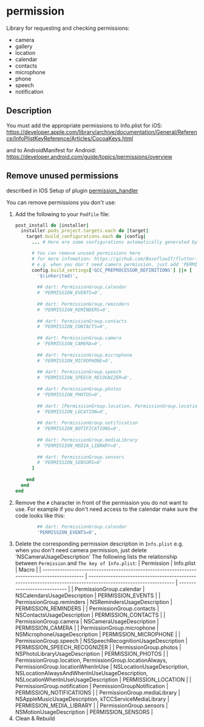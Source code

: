 # permission

Library for requesting and checking permissions:
* camera
* gallery
* location
* calendar
* contacts
* microphone
* phone
* speech
* notification

## Description


You must add the appropriate permissions to Info.plist for iOS:
https://developer.apple.com/library/archive/documentation/General/Reference/InfoPlistKeyReference/Articles/CocoaKeys.html

and to AndroidManifest for Android:
https://developer.android.com/guide/topics/permissions/overview

## Remove unused permissions

described in IOS Setup of plugin [permission_handler](https://pub.dev/packages/permission_handler) 

You can remove permissions you don't use:

1. Add the following to your `Podfile` file:
   ```ruby
   post_install do |installer|
     installer.pods_project.targets.each do |target|
       target.build_configurations.each do |config|
         ... # Here are some configurations automatically generated by flutter
   
         # You can remove unused permissions here
         # for more infomation: https://github.com/BaseflowIT/flutter-permission-handler/blob/develop/permission_handler/ios/Classes/PermissionHandlerEnums.h
         # e.g. when you don't need camera permission, just add 'PERMISSION_CAMERA=0'
         config.build_settings['GCC_PREPROCESSOR_DEFINITIONS'] ||= [
           '$(inherited)',
  
           ## dart: PermissionGroup.calendar
           # 'PERMISSION_EVENTS=0',
  
           ## dart: PermissionGroup.reminders
           # 'PERMISSION_REMINDERS=0',
  
           ## dart: PermissionGroup.contacts
           # 'PERMISSION_CONTACTS=0',
  
           ## dart: PermissionGroup.camera
           # 'PERMISSION_CAMERA=0',
  
           ## dart: PermissionGroup.microphone
           # 'PERMISSION_MICROPHONE=0',
  
           ## dart: PermissionGroup.speech
           # 'PERMISSION_SPEECH_RECOGNIZER=0',
  
           ## dart: PermissionGroup.photos
           # 'PERMISSION_PHOTOS=0',
  
           ## dart: [PermissionGroup.location, PermissionGroup.locationAlways, PermissionGroup.locationWhenInUse]
           # 'PERMISSION_LOCATION=0',
          
           ## dart: PermissionGroup.notification
           # 'PERMISSION_NOTIFICATIONS=0',
  
           ## dart: PermissionGroup.mediaLibrary
           # 'PERMISSION_MEDIA_LIBRARY=0',
  
           ## dart: PermissionGroup.sensors
           # 'PERMISSION_SENSORS=0'
         ]
  
       end
     end
   end
   ```
2. Remove the `#` character in front of the permission you do not want to use. For example if you don't need access to the calendar make sure the code looks like this:
   ```ruby
           ## dart: PermissionGroup.calendar
           'PERMISSION_EVENTS=0',
   ```
3. Delete the corresponding permission description in `Info.plist`
   e.g. when you don't need camera permission, just delete 'NSCameraUsageDescription'
   The following lists the relationship between `Permission` and `The key of Info.plist`:
   | Permission                                                                                  | Info.plist                                                                                                    | Macro                        |
   | ------------------------------------------------------------------------------------------- | ------------------------------------------------------------------------------------------------------------- | ---------------------------- |
   | PermissionGroup.calendar                                                                    | NSCalendarsUsageDescription                                                                                   | PERMISSION_EVENTS            |
   | PermissionGroup.reminders                                                                   | NSRemindersUsageDescription                                                                                   | PERMISSION_REMINDERS         |
   | PermissionGroup.contacts                                                                    | NSContactsUsageDescription                                                                                    | PERMISSION_CONTACTS          |
   | PermissionGroup.camera                                                                      | NSCameraUsageDescription                                                                                      | PERMISSION_CAMERA            |
   | PermissionGroup.microphone                                                                  | NSMicrophoneUsageDescription                                                                                  | PERMISSION_MICROPHONE        |
   | PermissionGroup.speech                                                                      | NSSpeechRecognitionUsageDescription                                                                           | PERMISSION_SPEECH_RECOGNIZER |
   | PermissionGroup.photos                                                                      | NSPhotoLibraryUsageDescription                                                                                | PERMISSION_PHOTOS            |
   | PermissionGroup.location, PermissionGroup.locationAlways, PermissionGroup.locationWhenInUse | NSLocationUsageDescription, NSLocationAlwaysAndWhenInUseUsageDescription, NSLocationWhenInUseUsageDescription | PERMISSION_LOCATION          |
   | PermissionGroup.notification                                                                | PermissionGroupNotification                                                                                   | PERMISSION_NOTIFICATIONS     |
   | PermissionGroup.mediaLibrary                                                                | NSAppleMusicUsageDescription, kTCCServiceMediaLibrary                                                         | PERMISSION_MEDIA_LIBRARY     |
   | PermissionGroup.sensors                                                                     | NSMotionUsageDescription                                                                                      | PERMISSION_SENSORS           |
4. Clean & Rebuild
